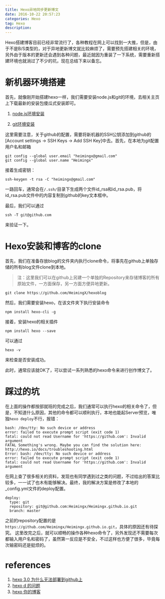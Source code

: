 ```yaml
---
title: Hexo异地同步更新博文
date: 2016-10-22 20:57:23
categories: Hexo
tag: Hexo
description: 
---
```


Hexo搭建博客目前已经非常流行了，各种教程在网上可以找到一大推，但是，由于不是B/S类型的，对于异地更新博文就比较麻烦了，需要预先搭建相关的环境，另外由于版本的更新还会遇到各种问题，最近就因为重装了一下系统，需要重新搭建环境也就淌过了不少的坑，现在总结下来以备忘。

# 新机器环境搭建

首先，就像刚开始搭建hexo一样，我们需要安装node.js和git的环境，去相关主页上下载最新的安装包傻瓜式安装即可。

1. [node.js环境安装](https://nodejs.org/en/)

2. [git环境安装](https://github.com/git-for-windows/git/releases)

这里需要注意，关于github的配置，需要将新机器的SSH公钥添加到github的[Account settings -> SSH Keys -> Add SSH Key]中去。首先，在本地为git配置用户名和邮箱

```
git config --global user.email "heimingx@gmail.com"
git config --global user.name "Heimingx"
```

接着生成密钥：

```
ssh-keygen -t rsa -C "heimingx@gmail.com"
```

一路回车，通常会在`/.ssh/`目录下生成两个文件id_rsa和id_rsa.pub，将id_rsa.pub文件中的内容复制到github的key文本框中。

最后，我们可以通过

```
ssh -T git@github.com
```

来验证一下。

# Hexo安装和博客的clone

首先，我们在准备存放blog的文件夹内执行clone命令，将事先在github上单独存储的所有blog文件clone到本地。

> 注：这里我们可以在github上另建一个单独的Repository来存储博客的所有原始文件，一方面保存，另一方面方便异地更新。

```
git clone https://github.com/HeimingX/hexoblog
```

然后，我们需要安装hexo，在该文件夹下执行安装命令 

```
npm install hexo-cli -g
```
	
接着，安装hexo的相关插件
	
```
npm install hexo --save
```

可以通过 

```
hexo -v
```

来检查是否安装成功。

此时，通常应该就OK了，可以尝试一系列熟悉的hexo命令来进行创作博文了。

# 踩过的坑

在上面的操作都按部就班的完成之后，我们通常可以执行hexo的相关命令了，但是，不知道什么原因，其他的命令都可以顺利执行，本地也能起Server预览，唯独`hexo deploy`不行，报错：

```
bash: /dev/tty: No such device or address
error: failed to execute prompt script (exit code 1)
fatal: could not read Username for 'https://github.com': Invalid argument
FATAL Something's wrong. Maybe you can find the solution here: http://hexo.io/docs/troubleshooting.html
Error: bash: /dev/tty: No such device or address
error: failed to execute prompt script (exit code 1)
fatal: could not read Username for 'https://github.com': Invalid argument
```

在网上查了很多相关的资料，发现也有同学遇到过之类的问题，不过给出的答案比较多，一一试了也木有能够解决。最终，我的解决方案是修改了本地的_config.yml文件的deploy配置。

```
deploy: 
  type: git
  repository: git@github.com:Heimingx/Heimingx.github.io.git
  branch: master
```

之前的repository配置的是 `https://github.com/Heimingx/Heimingx.github.io.git`，具体的原因还有待探究。
这里改完之后，就可以顺畅的操作各种hexo命令了，另外发现还不需要每次都输入用户名和密码了，虽然第一反应是不安全，不过这样也方便了很多，毕竟每次输密码还是挺烦的。

# references
1. [hexo 3.0 为什么无法部署到github上](https://segmentfault.com/q/1010000003823346)
2. [hexo d 的问题](https://www.v2ex.com/t/289610)
3. [hexo 你的博客](http://ibruce.info/2013/11/22/hexo-your-blog/)
